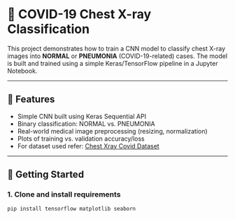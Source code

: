 # 🧬 COVID-19 Chest X-ray Classification

This project demonstrates how to train a CNN model to classify chest X-ray images into **NORMAL** or **PNEUMONIA** (COVID-19-related) cases. The model is built and trained using a simple Keras/TensorFlow pipeline in a Jupyter Notebook.

---

## 🧠 Features

- Simple CNN built using Keras Sequential API
- Binary classification: NORMAL vs. PNEUMONIA
- Real-world medical image preprocessing (resizing, normalization)
- Plots of training vs. validation accuracy/loss
- For dataset used refer: [Chest Xray Covid Dataset](https://www.kaggle.com/datasets/prashant268/chest-xray-covid19-pneumonia)

---

## 🚀 Getting Started

### 1. Clone and install requirements

```bash
pip install tensorflow matplotlib seaborn
```
